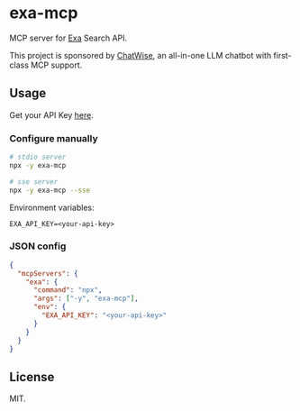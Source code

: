 # exa-mcp

MCP server for [Exa](https://exa.ai/) Search API.

This project is sponsored by [ChatWise](https://chatwise.app), an all-in-one LLM chatbot with first-class MCP support.

## Usage

Get your API Key [here](https://dashboard.exa.ai/api-keys).

### Configure manually

```bash
# stdio server
npx -y exa-mcp

# sse server
npx -y exa-mcp --sse
```

Environment variables:

```
EXA_API_KEY=<your-api-key>
```

### JSON config

```json
{
  "mcpServers": {
    "exa": {
      "command": "npx",
      "args": ["-y", "exa-mcp"],
      "env": {
        "EXA_API_KEY": "<your-api-key>"
      }
    }
  }
}
```

## License

MIT.
